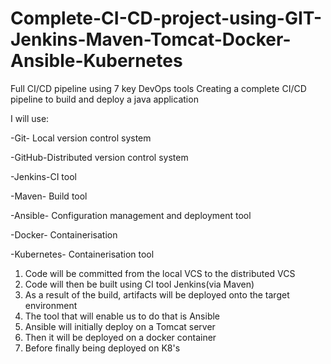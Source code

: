 # Complete-CI-CD-project-using-GIT-Jenkins-Maven-Tomcat-Docker-Ansible-Kubernetes

Full CI/CD pipeline using 7 key DevOps tools
Creating a complete CI/CD pipeline to build and deploy a java application 

I will use:

-Git- Local version control system

-GitHub-Distributed version control system 

-Jenkins-CI tool

-Maven- Build tool

-Ansible- Configuration management and deployment tool

-Docker- Containerisation

-Kubernetes- Containerisation tool

1. Code will be committed from the local VCS to the distributed VCS 
2. Code will then be built using CI tool Jenkins(via Maven)
3. As a result of the build, artifacts will be deployed onto the target environment
4. The tool that will enable us to do that is Ansible
5. Ansible will initially deploy on a Tomcat server
6. Then it will be deployed on a docker container 
7. Before finally being deployed on K8's 
